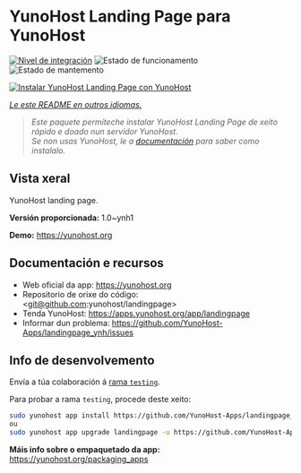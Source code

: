 <!--
NOTA: Este README foi creado automáticamente por <https://github.com/YunoHost/apps/tree/master/tools/readme_generator>
NON debe editarse manualmente.
-->

# YunoHost Landing Page para YunoHost

[![Nivel de integración](https://dash.yunohost.org/integration/landingpage.svg)](https://ci-apps.yunohost.org/ci/apps/landingpage/) ![Estado de funcionamento](https://ci-apps.yunohost.org/ci/badges/landingpage.status.svg) ![Estado de mantemento](https://ci-apps.yunohost.org/ci/badges/landingpage.maintain.svg)

[![Instalar YunoHost Landing Page con YunoHost](https://install-app.yunohost.org/install-with-yunohost.svg)](https://install-app.yunohost.org/?app=landingpage)

*[Le este README en outros idiomas.](./ALL_README.md)*

> *Este paquete permíteche instalar YunoHost Landing Page de xeito rápido e doado nun servidor YunoHost.*  
> *Se non usas YunoHost, le a [documentación](https://yunohost.org/install) para saber como instalalo.*

## Vista xeral

YunoHost landing page.

**Versión proporcionada:** 1.0~ynh1

**Demo:** <https://yunohost.org>
## Documentación e recursos

- Web oficial da app: <https://yunohost.org>
- Repositorio de orixe do código: <git@github.com:yunohost/landingpage>
- Tenda YunoHost: <https://apps.yunohost.org/app/landingpage>
- Informar dun problema: <https://github.com/YunoHost-Apps/landingpage_ynh/issues>

## Info de desenvolvemento

Envía a túa colaboración á [rama `testing`](https://github.com/YunoHost-Apps/landingpage_ynh/tree/testing).

Para probar a rama `testing`, procede deste xeito:

```bash
sudo yunohost app install https://github.com/YunoHost-Apps/landingpage_ynh/tree/testing --debug
ou
sudo yunohost app upgrade landingpage -u https://github.com/YunoHost-Apps/landingpage_ynh/tree/testing --debug
```

**Máis info sobre o empaquetado da app:** <https://yunohost.org/packaging_apps>
